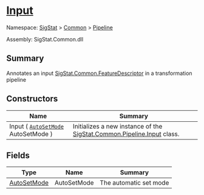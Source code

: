 # [Input](./Input.md)

Namespace: [SigStat]() > [Common](./../README.md) > [Pipeline](./README.md)

Assembly: SigStat.Common.dll

## Summary
Annotates an input [SigStat.Common.FeatureDescriptor](https://github.com/hargitomi97/sigstat/blob/master/docs/md/SigStat/Common/FeatureDescriptor.md) in a transformation pipeline

## Constructors

| Name | Summary | 
| --- | --- | 
| Input ( [`AutoSetMode`](./AutoSetMode.md) AutoSetMode ) | Initializes a new instance of the [SigStat.Common.Pipeline.Input](https://github.com/hargitomi97/sigstat/blob/master/docs/md/SigStat/Common/Pipeline/Input.md) class. | 


## Fields

| Type | Name | Summary | 
| --- | --- | --- | 
| [AutoSetMode](./AutoSetMode.md) | AutoSetMode | The automatic set mode | 


